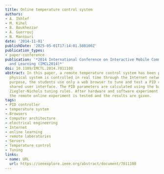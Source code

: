 ```yaml
---
title: Online temperature control system
authors:
- A. Ikhlef
- M. Kihel
- B. Boukhezzar
- A. Guerrouj
- N. Mansouri
date: '2014-11-01'
publishDate: '2025-05-01T17:14:01.588100Z'
publication_types:
- paper-conference
publication: '*2014 International Conference on Interactive Mobile Communication Technologies
  and Learning (IMCL2014)*'
doi: 10.1109/IMCTL.2014.7011108
abstract: In this paper, a remote temperature control system has been proposed. The
  physical system is controlled in real time through the Internet network. For educational
  purpose, the students use only a web browser to tune and test a PID controller via
  shared user interface. The PID parameters are calculated using the basic experimental
  Ziegler-Nichols tuning rules. After hardware and software experiment description,
  the remote online experiment is tested and the results are given.
tags:
- PID controller
- temperature system
- Browsers
- Computer architecture
- electrical engineering
- Internet
- online learning
- remote laboratories
- Servers
- Temperature control
- Tuning
links:
- name: URL
  url: https://ieeexplore.ieee.org/abstract/document/7011108
---
```

